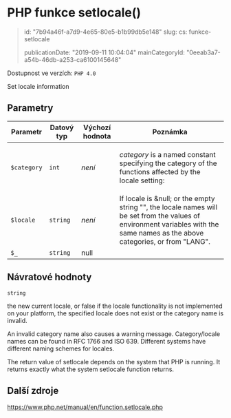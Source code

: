 PHP funkce setlocale()
======================

> id: "7b94a46f-a7d9-4e65-80e5-b1b99db5e148"
> slug:
> 	cs: funkce-setlocale
>
> publicationDate: "2019-09-11 10:04:04"
> mainCategoryId: "0eeab3a7-a54b-46db-a253-ca6100145648"

Dostupnost ve verzích: `PHP 4.0`

Set locale information


Parametry
--------------

| Parametr | Datový typ | Výchozí hodnota | Poznámka |
|-----|-----|-----|-----|
| `$category` | `int` | *není* | <p> <em>category</em> is a named constant specifying the category of the functions affected by the locale setting: |
| `$locale` | `string` | *není* | If locale is &null; or the empty string "", the locale names will be set from the values of environment variables with the same names as the above categories, or from "LANG". |
| `$_` | `string` | null |  |


Návratové hodnoty
----------------

`string`

the new current locale, or false if the locale functionality is
not implemented on your platform, the specified locale does not exist or
the category name is invalid.
</p>
<p>
An invalid category name also causes a warning message. Category/locale
names can be found in RFC 1766
and ISO 639.
Different systems have different naming schemes for locales.
</p>
<p>
The return value of setlocale depends
on the system that PHP is running. It returns exactly
what the system setlocale function returns.

Další zdroje
------------

https://www.php.net/manual/en/function.setlocale.php

